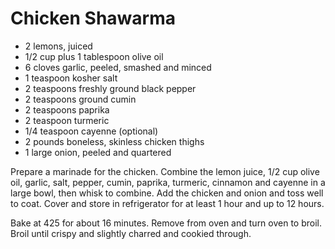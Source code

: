 # Chicken Shawarma

- 2 lemons, juiced
- 1/2 cup plus 1 tablespoon olive oil
- 6 cloves garlic, peeled, smashed and minced
- 1 teaspoon kosher salt
- 2 teaspoons freshly ground black pepper
- 2 teaspoons ground cumin
- 2 teaspoons paprika
- 2 teaspoon turmeric
- 1/4 teaspoon cayenne (optional)
- 2 pounds boneless, skinless chicken thighs
- 1 large onion, peeled and quartered

Prepare a marinade for the chicken. Combine the lemon juice, 1/2 cup olive oil, garlic, salt, pepper, cumin, paprika, turmeric, cinnamon and cayenne in a large bowl, then whisk to combine. Add the chicken and onion and toss well to coat. Cover and store in refrigerator for at least 1 hour and up to 12 hours.

Bake at 425 for about 16 minutes. Remove from oven and turn oven to broil. Broil until crispy and slightly charred and cookied through.
